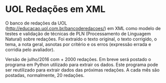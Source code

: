 # UOL Redações em XML
O banco de redações da UOL (http://educacao.uol.com.br/bancoderedacoes/) em XML como modelo de testes e validação de técnicas de PLN (Processamento de Linguagem Natural) sobre redações.
Foi extraído o texto original, o texto corrigido, o tema, a nota geral, asnotas por critério e os erros (expressão errada e corridia pelo avaliador).

Versão de julho/2016 com + 2000 redações.
Em breve será postado o programa em Python utilizado para extrair os dados. Este programa pode ser reutilizado para extrair dados das próximas redações. A cada mês são postadas, normalmente, 20 redações.
